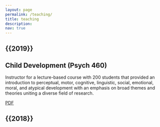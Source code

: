 ```yaml
---
layout: page
permalink: /teaching/
title: teaching
description:
nav: true
---
```

<div class="teaching">

<h2 class="year">{{2019}}</h2>

<h2> Child Development (Psych 460) </h2>

<p> Instructor for a lecture-based course with 200 students that provided an introduction to perceptual, motor, cognitive, linguistic, social, emotional, moral, and atypical development with an emphasis on broad themes and theories uniting a diverse field of research.

<!-- <a href="{{ 460_syllabus.pdf | prepend: '/assets/pdf/' | relative_url }}" class="btn btn-sm z-depth-0" role="button">PDF</a> -->

<a href="{{https://rpomper.github.io/al-folio/assets/pdf/460_syllabus.pdf}}" class="btn btn-sm z-depth-0" role="button">PDF</a>

<h2 class="year">{{2018}}</h2>


</div>
